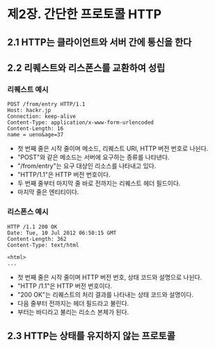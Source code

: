 # 제2장. 간단한 프로토콜 HTTP
## 2.1 HTTP는 클라이언트와 서버 간에 통신을 한다
## 2.2 리퀘스트와 리스폰스를 교환하여 성립
### 리퀘스트 예시
```
POST /from/entry HTTP/1.1
Host: hackr.jp
Connection: keep-alive
Content-Type: application/x-www-form-urlencoded
Content-Length: 16
name = ueno&age=37
```
- 첫 번째 줄은 시작 줄이며 메소드, 리퀘스트 URI, HTTP 버전 번호로 나뉜다.
- "POST"와 같은 메소드는 서버에 요구하는 종류를 나타낸다.
- "/from/entry"는 요구 대상인 리소스를 나타내고 있다.
- "HTTP/1.1"은 HTTP 버전 번호이다.
- 두 번째 줄부터 마지막 줄 바로 전까지는 리퀘스트 헤더 필드이다.
- 마지막 줄은 엔티티이다.

### 리스폰스 예시
```
HTTP /1.1 200 OK
Date: Tue, 10 Jul 2012 06:50:15 GMT
Content-Length: 362
Content-Type: text/html

<html>
...
```
- 첫 번째 줄은 시작 줄이며 HTTP 버전 번호, 상태 코드와 설명으로 나뉜다.
- "HTTP /1.1"은 HTTP 버전 번호이다.
- "200 OK"는 리퀘스트의 처리 결과를 나타내는 상태 코드와 설명이다.
- 다음 줄부터 <html> 전까지는 헤더 필드라고 불린다.
- <html> 부터는 바디라고 불리는 리소스 본체가 된다.

## 2.3 HTTP는 상태를 유지하지 않는 프로토콜
